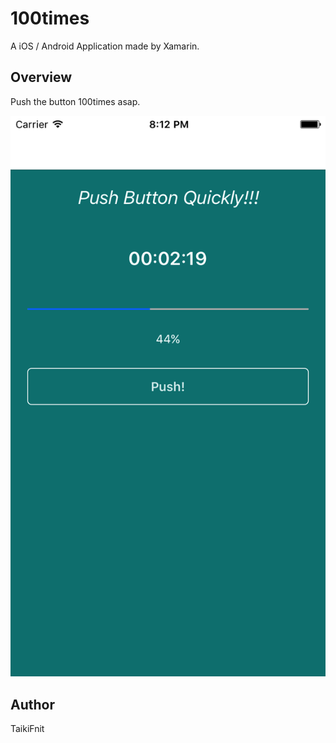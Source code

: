# 100times
A iOS / Android Application made by Xamarin.

## Overview
Push the button 100times asap.

<img width="640" src="sc/100times_sc.png">

## Author
TaikiFnit
